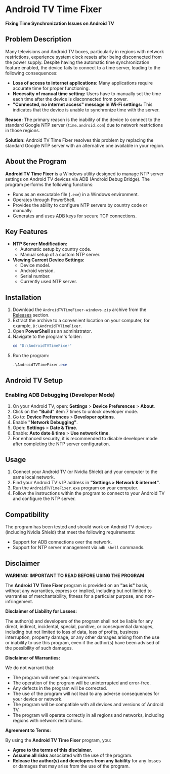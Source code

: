 # Android TV Time Fixer

**Fixing Time Synchronization Issues on Android TV**

## Problem Description

Many televisions and Android TV boxes, particularly in regions with network restrictions, experience system clock resets after being disconnected from the power supply. Despite having the automatic time synchronization feature enabled, the device fails to connect to a time server, leading to the following consequences:

*   **Loss of access to internet applications:** Many applications require accurate time for proper functioning.
*   **Necessity of manual time setting:** Users have to manually set the time each time after the device is disconnected from power.
*   **"Connected, no internet access" message in Wi-Fi settings:** This indicates that the device is unable to synchronize time with the server.

**Reason:** The primary reason is the inability of the device to connect to the standard Google NTP server (`time.android.com`) due to network restrictions in those regions.

**Solution:** Android TV Time Fixer resolves this problem by replacing the standard Google NTP server with an alternative one available in your region.

## About the Program

**Android TV Time Fixer** is a Windows utility designed to manage NTP server settings on Android TV devices via ADB (Android Debug Bridge). The program performs the following functions:

*   Runs as an executable file (`.exe`) in a Windows environment.
*   Operates through PowerShell.
*   Provides the ability to configure NTP servers by country code or manually.
*   Generates and uses ADB keys for secure TCP connections.

## Key Features

*   **NTP Server Modification:**
    *   Automatic setup by country code.
    *   Manual setup of a custom NTP server.
*   **Viewing Current Device Settings:**
    *   Device model.
    *   Android version.
    *   Serial number.
    *   Currently used NTP server.

## Installation

1.  Download the `AndroidTVTimeFixer-windows.zip` archive from the [Releases](https://github.com/civisrom/android-tv-date-time/releases) section.
2.  Extract the archive to a convenient location on your computer, for example, `D:\AndroidTVTimeFixer`.
3.  Open **PowerShell** as an administrator.
4.  Navigate to the program's folder:
    ```powershell
    cd "D:\AndroidTVTimeFixer"
    ```
5.  Run the program:
    ```powershell
    .\AndroidTVTimeFixer.exe
    ```

## Android TV Setup

### Enabling ADB Debugging (Developer Mode)

1.  On your Android TV, open: **Settings** > **Device Preferences** > **About**.
2.  Click on the **"Build"** item 7 times to unlock developer mode.
3.  Go to: **Device Preferences** > **Developer options**.
4.  Enable **"Network Debugging"**.
5.  Open: **Settings** > **Date & Time**.
6.  Enable: **Auto date & time** > **Use network time**.
7.  For enhanced security, it is recommended to disable developer mode after completing the NTP server configuration.

## Usage

1.  Connect your Android TV (or Nvidia Shield) and your computer to the same local network.
2.  Find your Android TV's IP address in **"Settings > Network & internet"**.
3.  Run the `AndroidTVTimeFixer.exe` program on your computer.
4.  Follow the instructions within the program to connect to your Android TV and configure the NTP server.

## Compatibility

The program has been tested and should work on Android TV devices (including Nvidia Shield) that meet the following requirements:

*   Support for ADB connections over the network.
*   Support for NTP server management via `adb shell` commands.

## Disclaimer

**WARNING: IMPORTANT TO READ BEFORE USING THE PROGRAM**

The **Android TV Time Fixer** program is provided on an **"as is"** basis, without any warranties, express or implied, including but not limited to warranties of merchantability, fitness for a particular purpose, and non-infringement.

**Disclaimer of Liability for Losses:**

The author(s) and developers of the program shall not be liable for any direct, indirect, incidental, special, punitive, or consequential damages, including but not limited to loss of data, loss of profits, business interruption, property damage, or any other damages arising from the use or inability to use this program, even if the author(s) have been advised of the possibility of such damages.

**Disclaimer of Warranties:**

We do not warrant that:

*   The program will meet your requirements.
*   The operation of the program will be uninterrupted and error-free.
*   Any defects in the program will be corrected.
*   The use of the program will not lead to any adverse consequences for your device or network.
*   The program will be compatible with all devices and versions of Android TV.
*   The program will operate correctly in all regions and networks, including regions with network restrictions.

**Agreement to Terms:**

By using the **Android TV Time Fixer** program, you:

*   **Agree to the terms of this disclaimer.**
*   **Assume all risks** associated with the use of the program.
*   **Release the author(s) and developers from any liability** for any losses or damages that may arise from the use of the program.
